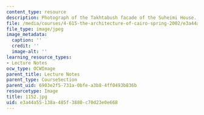```yaml
---
content_type: resource
description: Photograph of the Takhtabush facade of the Suheimi House.
file: /media/courses/4-615-the-architecture-of-cairo-spring-2002/e3a44a55138a485f3880c70d23e0e668_1152.jpg
file_type: image/jpeg
image_metadata:
  caption: ''
  credit: ''
  image-alt: ''
learning_resource_types:
- Lecture Notes
ocw_type: OCWImage
parent_title: Lecture Notes
parent_type: CourseSection
parent_uid: 6903e2f5-731a-0bfe-a3b8-4ff0493b836b
resourcetype: Image
title: 1152.jpg
uid: e3a44a55-138a-485f-3880-c70d23e0e668
---
```

